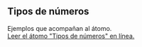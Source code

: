 ## Tipos de números

Ejemplos que acompañan al átomo.  
[Leer el átomo "Tipos de números" en línea.](https://stepik.org/lesson/104309/step/1)